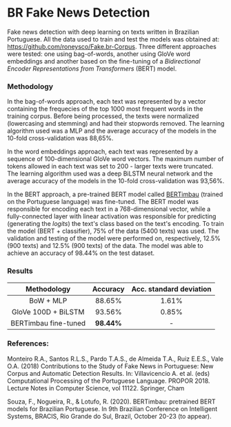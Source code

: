 # BR Fake News Detection
Fake news detection with deep learning on texts written in Brazilian Portuguese. All the data used to train and test the models was obtained at: https://github.com/roneysco/Fake.br-Corpus. Three different approaches were tested: one using bag-of-words, another using GloVe word embeddings and another based on the fine-tuning of a *Bidirectional Encoder Representations from Transformers* (BERT) model. 

### Methodology
In the bag-of-words approach, each text was represented by a vector containing the frequecies of the top 1000 most frequent words in the training corpus. Before being processed, the texts were normalized (lowercasing and stemming) and had their stopwords removed. The learning algorithm used was a MLP and the average accuracy of the models in the 10-fold cross-validation was 88,65%.

In the word embeddings approach, each text was represented by a sequence of 100-dimensional GloVe word vectors. The maximum number of tokens allowed in each text was set to 200 - larger texts were truncated. The learning algorithm used was a deep BiLSTM neural network and the average accuracy of the models in the 10-fold cross-validation was 93,56%.

In the BERT approach, a pre-trained BERT model called [BERTimbau](https://github.com/neuralmind-ai/portuguese-bert) (trained on the Portuguese language) was fine-tuned. The BERT model was responsible for encoding each text in a 768-dimensional vector, while a fully-connected layer with linear activation was responsible for predicting (generating the *logits*) the text's class based on the text's encoding. To train the model (BERT + classifier), 75% of the data (5400 texts) was used. The validation and testing of the model were performed on, respectively, 12.5% (900 texts) and 12.5% (900 texts) of the data. The model was able to achieve an accuracy of 98.44% on the test dataset.

### Results

| Methodology           | Accuracy     | Acc. standard deviation |
| :-------------------: | :----------: | :---------------------: |
| BoW + MLP             |    88.65%    |         1.61%           |
| GloVe 100D + BiLSTM   |    93.56%    |         0.85%           |
| BERTimbau fine-tuned  |  **98.44%**  |           -             |

### References:

Monteiro R.A., Santos R.L.S., Pardo T.A.S., de Almeida T.A., Ruiz E.E.S., Vale O.A. (2018) Contributions to the Study of Fake News in Portuguese: New Corpus and Automatic Detection Results. In: Villavicencio A. et al. (eds) Computational Processing of the Portuguese Language. PROPOR 2018. Lecture Notes in Computer Science, vol 11122. Springer, Cham

Souza, F., Nogueira, R., & Lotufo, R. (2020). BERTimbau: pretrained BERT models for Brazilian Portuguese. In 9th Brazilian Conference on Intelligent Systems, BRACIS, Rio Grande do Sul, Brazil, October 20-23 (to appear).


